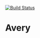 [![Build Status](https://travis-ci.org/werat/avery.svg?branch=master)](https://travis-ci.org/werat/avery)

# Avery
